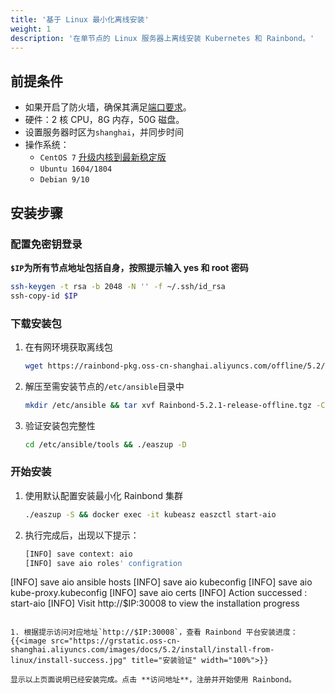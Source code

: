 ```yaml
---
title: '基于 Linux 最小化离线安装'
weight: 1
description: '在单节点的 Linux 服务器上离线安装 Kubernetes 和 Rainbond。'
---
```


## 前提条件

- 如果开启了防火墙，确保其满足[端口要求](/docs/install/requirements)。
- 硬件：2 核 CPU，8G 内存，50G 磁盘。
- 设置服务器时区为`shanghai`，并同步时间
- 操作系统：
  - `CentOS 7` [升级内核到最新稳定版](https://t.goodrain.com/t/topic/1305)
  - `Ubuntu 1604/1804`
  - `Debian 9/10`

## 安装步骤

### 配置免密钥登录
**`$IP`为所有节点地址包括自身，按照提示输入 yes 和 root 密码**
```bash
ssh-keygen -t rsa -b 2048 -N '' -f ~/.ssh/id_rsa
ssh-copy-id $IP
```

### 下载安装包
1. 在有网环境获取离线包
	```bash
	wget https://rainbond-pkg.oss-cn-shanghai.aliyuncs.com/offline/5.2/Rainbond-5.2.1-release-offline.tgz
	```
2. 解压至需安装节点的`/etc/ansible`目录中
	```bash
	mkdir /etc/ansible && tar xvf Rainbond-5.2.1-release-offline.tgz -C /etc/ansible
	```
3. 验证安装包完整性
	```bash
	cd /etc/ansible/tools && ./easzup -D
	```

### 开始安装

1. 使用默认配置安装最小化 Rainbond 集群
	```bash
	./easzup -S && docker exec -it kubeasz easzctl start-aio
	```
	
1. 执行完成后，出现以下提示：
	```bash
	[INFO] save context: aio
	[INFO] save aio roles' configration
  [INFO] save aio ansible hosts
  [INFO] save aio kubeconfig
  [INFO] save aio kube-proxy.kubeconfig
  [INFO] save aio certs
  [INFO] Action successed : start-aio
  [INFO] Visit http://$IP:30008 to view the installation progress
  ```
	
1. 根据提示访问对应地址`http://$IP:30008`，查看 Rainbond 平台安装进度：
{{<image src="https://grstatic.oss-cn-shanghai.aliyuncs.com/images/docs/5.2/install/install-from-linux/install-success.jpg" title="安装验证" width="100%">}}

显示以上页面说明已经安装完成。点击 **访问地址**，注册并开始使用 Rainbond。
